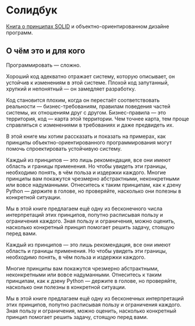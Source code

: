 # Солидбук

[Книга о принципах SOLID](https://ota-solid.vercel.app) и объектно-ориентированном дизайне программ.

## О чём это и для кого

Программировать — сложно.

Хороший код адекватно отражает систему, которую описывает, он устойчив к изменениям в этой системе. Плохой код запутанный, хрупкий и непонятный — он замедляет разработку.

Код становится плохим, когда он перестаёт соответствовать реальности — бизнес-требованиям, правилам поведения частей системы, их отношениям друг с другом. Бизнес-правила — это территория, код — карта этой территории. Чем точнее карта, тем проще справляться с изменениями в требованиях и даже предвидеть их.

В этой книге мы хотим рассказать и показать на примерах, как принципы объектно-ориентированного программирования могут помочь спроектировать устойчивую систему.

Каждый из принципов — это лишь рекомендация, все они имеют область и границы применения. Но чтобы увидеть эти границы, необходимо понять, в чём польза и издержки каждого. Многие принципы вам покажутся чрезмерно абстрактными, неконкретными или вовсе надуманными. Отнеситесь к таким принципам, как к дзену Python — держите в голове, но проверяйте, насколько они полезны в конкретной ситуации.

Мы в этой книге предлагаем ещё одну из бесконечного числа интерпретаций этих принципов, попутно расписывая пользу и ограничения каждого. Зная пользу и ограничения, можно оценить, насколько конкретный принцип помогает решить задачу, стоящую перед вами.

Каждый из принципов — это лишь рекомендация, все они имеют область и границы применения. Но чтобы увидеть эти границы, необходимо понять, в чём польза и издержки каждого.

Многие принципы вам покажутся чрезмерно абстрактными, неконкретными или вовсе надуманными. Отнеситесь к таким принципам, как к дзену Python — держите в голове, но проверяйте, насколько они полезны в конкретной ситуации.

Мы в этой книге предлагаем ещё одну из бесконечных интерпретаций этих принципов, попутно расписывая пользу и ограничения каждого. Зная пользу и ограничения, можно оценить, насколько конкретный принцип помогает решить задачу, стоящую перед вами.
